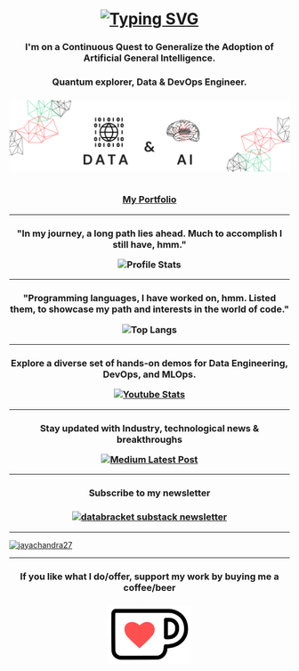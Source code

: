 <h1 align="center"><a href="https://git.io/typing-svg"><img src="https://readme-typing-svg.demolab.com?font=Fira+Code&pause=1000&color=99F737&width=435&lines=Hi%F0%9F%91%8B%2C+I+am+Jay+Reddy" alt="Typing SVG" /></a></h1>

<h3 align="center">I'm on a Continuous Quest to Generalize the Adoption of Artificial General Intelligence.</h3> 
<h3 align="center">Quantum explorer, Data & DevOps Engineer.</h3>

<h3 align="center"><img src="databracket_logo.png" alt="databracket.ai portfolio logo"/><br /><br /><p><a href="https://jayachandra27.github.io/databracket.ai/" target="_blank">My Portfolio</a></p></h3>

--------------------------------------------------------------------------------------------------------------------------------------------------------------
<h3 align="center"><p>"In my journey, a long path lies ahead. Much to accomplish I still have, hmm."</p><img src="https://github-readme-stats.vercel.app/api?username=jayachandra27" alt="Profile Stats" /></h3>

--------------------------------------------------------------------------------------------------------------------------------------------------------------
<h3 align="center"><p>"Programming languages, I have worked on, hmm. Listed them, to showcase my path and interests in the world of code."<p/><img src="https://github-readme-stats.vercel.app/api/top-langs/?username=jayachandra27" alt="Top Langs" /></h3>

--------------------------------------------------------------------------------------------------------------------------------------------------------------
<h3 align="center"><p>Explore a diverse set of hands-on demos for Data Engineering, DevOps, and MLOps.</p><a href="https://www.youtube.com/channel/UC1otT3oYubDHeGsjix9LVCA" target="_blank"><img src="https://youtube-stats-card.vercel.app/api?channelid=UC1otT3oYubDHeGsjix9LVCA" alt="Youtube Stats" /></a></h3>

--------------------------------------------------------------------------------------------------------------------------------------------------------------
<h3 align="center"><p>Stay updated with Industry, technological news & breakthroughs <br /></p><a href="https://medium.com/@jay-reddy" target="_blank"><img src="https://github-readme-medium.vercel.app/?username=jay-reddy" alt="Medium Latest Post" /></a></h3>

--------------------------------------------------------------------------------------------------------------------------------------------------------------
<h3 align="center"><p>Subscribe to my newsletter</p></h3>
<h3 align="center"> <a href="https://databracket.substack.com/" target="_blank"><img src="https://substack.com/img/substack.png" alt="databracket substack newsletter" width="200" height="200"/></a></h3>

--------------------------------------------------------------------------------------------------------------------------------------------------------------
<p align="left"> <a href="https://github.com/ryo-ma/github-profile-trophy" target="_blank"><img src="https://github-profile-trophy.vercel.app/?username=jayachandra27&column=-1&theme=tokyonight&no-frame=true&margin-w=10&margin-h=10" alt="jayachandra27" /></a> </p>

--------------------------------------------------------------------------------------------------------------------------------------------------------------
<h3 align="center"><p> If you like what I do/offer, support my work by buying me a coffee/beer</p></h3>
<h3 align="center"><a href="https://ko-fi.com/databracket" target="_blank"><img src="kofi.png" alt="Buy Me A Coffee" width="150" ></a></h3>


